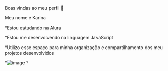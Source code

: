    Boas vindas ao meu perfil 💙

Meu nome é Karina

°Estou estudando na Alura

°Estou me desenvolvendo na linguagem JavaScript

°Utilizo esse espaço para minha organização e compartilhamento dos meu projetos desenvolvidos

°![image](https://github.com/kaarina009/karina/assets/145694249/4d03ec0b-9368-4c04-a210-513efafe5740)
°
